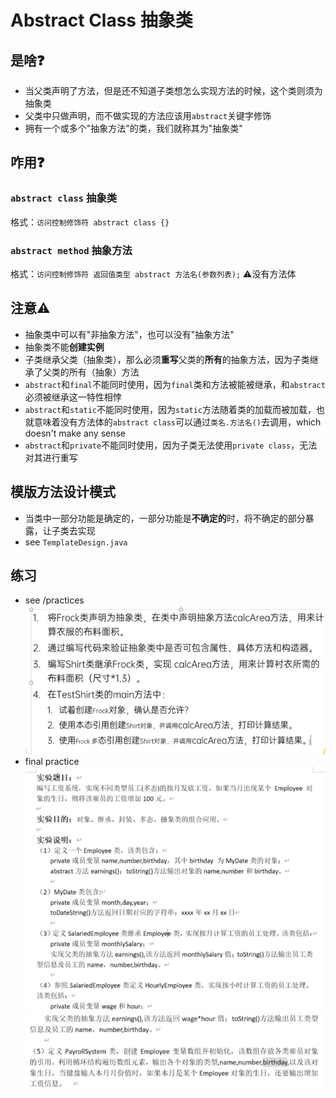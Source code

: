 # Abstract Class 抽象类

## 是啥❓
- 当父类声明了方法，但是还不知道子类想怎么实现方法的时候，这个类则须为抽象类
- 父类中只做声明，而不做实现的方法应该用`abstract`关键字修饰
- 拥有一个或多个"抽象方法"的类，我们就称其为"抽象类"

## 咋用❓
### `abstract class` 抽象类
格式：`访问控制修饰符 abstract class {}`

### `abstract method` 抽象方法
格式：`访问控制修饰符 返回值类型 abstract 方法名(参数列表);`
⚠️没有方法体

## 注意⚠️
- 抽象类中可以有"非抽象方法"，也可以没有"抽象方法"
- 抽象类不能**创建实例**
- 子类继承父类（抽象类），那么必须**重写**父类的**所有**的抽象方法，因为子类继承了父类的所有（抽象）方法
- `abstract`和`final`不能同时使用，因为`final`类和方法被能被继承，和`abstract`必须被继承这一特性相悖
- `abstract`和`static`不能同时使用，因为`static`方法随着类的加载而被加载，也就意味着没有方法体的`abstract class`可以通过`类名.方法名()`去调用，which doesn't make any sense
- `abstract`和`private`不能同时使用，因为子类无法使用`private class`，无法对其进行重写

## 模版方法设计模式
- 当类中一部分功能是确定的，一部分功能是**不确定的**时，将不确定的部分暴露，让子类去实现
- see `TemplateDesign.java`

## 练习
- see /practices ![img.png](img.png)
- final practice ![img_1.png](img_1.png)![img_2.png](img_2.png)